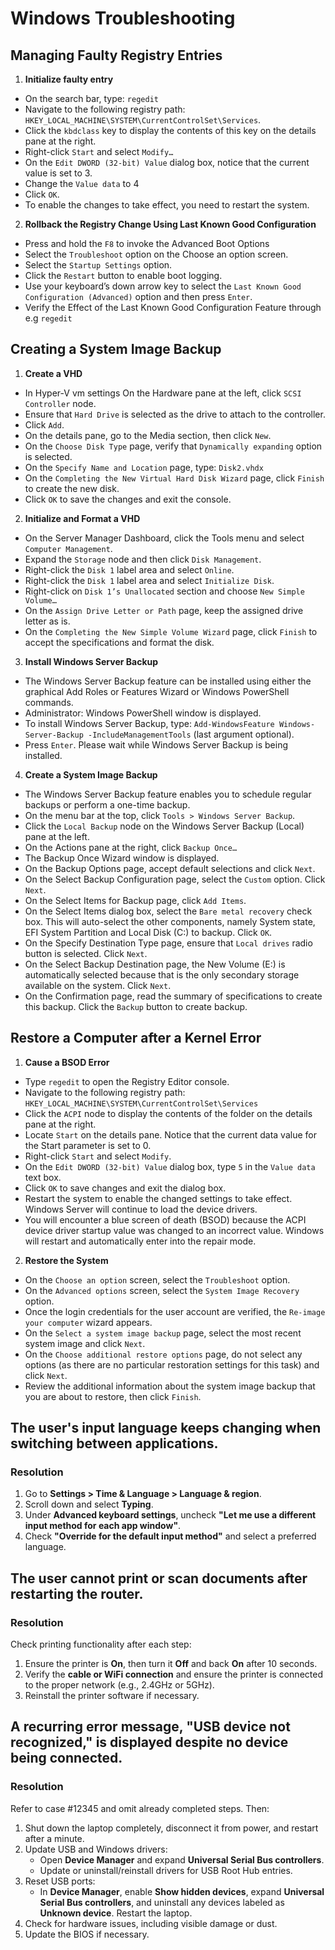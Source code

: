 # Windows Troubleshooting

## Managing Faulty Registry Entries

1. **Initialize faulty entry**

- On the search bar, type: `regedit`
- Navigate to the following registry path: `HKEY_LOCAL_MACHINE\SYSTEM\CurrentControlSet\Services`.
- Click the `kbdclass` key to display the contents of this key on the details pane at the right.
- Right-click `Start` and select `Modify…`
- On the `Edit DWORD (32-bit) Value` dialog box, notice that the current value is set to 3.
- Change the `Value data` to 4
- Click `OK`.
- To enable the changes to take effect, you need to restart the system.

2. **Rollback the Registry Change Using Last Known Good Configuration**

- Press and hold the `F8` to invoke the Advanced Boot Options
- Select the `Troubleshoot` option on the Choose an option screen.
- Select the `Startup Settings` option.
- Click the `Restart` button to enable boot logging.
- Use your keyboard’s down arrow key to select the `Last Known Good Configuration (Advanced)` option and then press `Enter`.
- Verify the Effect of the Last Known Good Configuration Feature through e.g `regedit`

## Creating a System Image Backup

1. **Create a VHD**

- In Hyper-V vm settings On the Hardware pane at the left, click `SCSI Controller` node.
- Ensure that `Hard Drive` is selected as the drive to attach to the controller.
- Click `Add`.
- On the details pane, go to the Media section, then click `New`.
- On the `Choose Disk Type` page, verify that `Dynamically expanding` option is selected.
- On the `Specify Name and Location` page, type: `Disk2.vhdx`
- On the `Completing the New Virtual Hard Disk Wizard` page, click `Finish` to create the new disk.
- Click `OK` to save the changes and exit the console.

2. **Initialize and Format a VHD**

- On the Server Manager Dashboard, click the Tools menu and select `Computer Management`.
- Expand the `Storage` node and then click `Disk Management`.
- Right-click the `Disk 1` label area and select `Online`.
- Right-click the `Disk 1` label area and select `Initialize Disk`.
- Right-click on `Disk 1’s Unallocated` section and choose `New Simple Volume…`
- On the `Assign Drive Letter or Path` page, keep the assigned drive letter as is.
- On the `Completing the New Simple Volume Wizard` page, click `Finish` to accept the specifications and format the disk.

3. **Install Windows Server Backup**

- The Windows Server Backup feature can be installed using either the graphical Add Roles or Features Wizard or Windows PowerShell commands.
- Administrator: Windows PowerShell window is displayed.
- To install Windows Server Backup, type: `Add-WindowsFeature Windows-Server-Backup -IncludeManagementTools` (last argument optional).
- Press `Enter`. Please wait while Windows Server Backup is being installed.

4. **Create a System Image Backup**

- The Windows Server Backup feature enables you to schedule regular backups or perform a one-time backup.
- On the menu bar at the top, click `Tools > Windows Server Backup`.
- Click the `Local Backup` node on the Windows Server Backup (Local) pane at the left.
- On the Actions pane at the right, click `Backup Once…`
- The Backup Once Wizard window is displayed.
- On the Backup Options page, accept default selections and click `Next`.
- On the Select Backup Configuration page, select the `Custom` option. Click `Next`.
- On the Select Items for Backup page, click `Add Items`.
- On the Select Items dialog box, select the `Bare metal recovery` check box. This will auto-select the other components, namely System state, EFI System Partition and Local Disk (C:) to backup. Click `OK`.
- On the Specify Destination Type page, ensure that `Local drives` radio button is selected. Click `Next`.
- On the Select Backup Destination page, the New Volume (E:) is automatically selected because that is the only secondary storage available on the system. Click `Next`.
- On the Confirmation page, read the summary of specifications to create this backup. Click the `Backup` button to create backup.

## Restore a Computer after a Kernel Error

1. **Cause a BSOD Error**

- Type `regedit` to open the Registry Editor console.
- Navigate to the following registry path: `HKEY_LOCAL_MACHINE\SYSTEM\CurrentControlSet\Services`
- Click the `ACPI` node to display the contents of the folder on the details pane at the right.
- Locate `Start` on the details pane. Notice that the current data value for the Start parameter is set to 0.
- Right-click `Start` and select `Modify`.
- On the `Edit DWORD (32-bit) Value` dialog box, type `5` in the `Value data` text box.
- Click `OK` to save changes and exit the dialog box.
- Restart the system to enable the changed settings to take effect. Windows Server will continue to load the device drivers.
- You will encounter a blue screen of death (BSOD) because the ACPI device driver startup value was changed to an incorrect value. Windows will restart and automatically enter into the repair mode.

2. **Restore the System**

- On the `Choose an option` screen, select the `Troubleshoot` option.
- On the `Advanced options` screen, select the `System Image Recovery` option.
- Once the login credentials for the user account are verified, the `Re-image your computer` wizard appears.
- On the `Select a system image backup` page, select the most recent system image and click `Next`.
- On the `Choose additional restore options` page, do not select any options (as there are no particular restoration settings for this task) and click `Next`.
- Review the additional information about the system image backup that you are about to restore, then click `Finish`.

## The user's input language keeps changing when switching between applications.

### Resolution
1. Go to **Settings > Time & Language > Language & region**.
2. Scroll down and select **Typing**.
3. Under **Advanced keyboard settings**, uncheck **"Let me use a different input method for each app window"**.
4. Check **"Override for the default input method"** and select a preferred language.

## The user cannot print or scan documents after restarting the router.

### Resolution
Check printing functionality after each step:
1. Ensure the printer is **On**, then turn it **Off** and back **On** after 10 seconds.
2. Verify the **cable or WiFi connection** and ensure the printer is connected to the proper network (e.g., 2.4GHz or 5GHz).
3. Reinstall the printer software if necessary.

## A recurring error message, "USB device not recognized," is displayed despite no device being connected.

### Resolution
Refer to case #12345 and omit already completed steps. Then:
1. Shut down the laptop completely, disconnect it from power, and restart after a minute.
2. Update USB and Windows drivers:
   - Open **Device Manager** and expand **Universal Serial Bus controllers**.
   - Update or uninstall/reinstall drivers for USB Root Hub entries.
3. Reset USB ports:
   - In **Device Manager**, enable **Show hidden devices**, expand **Universal Serial Bus controllers**, and uninstall any devices labeled as **Unknown device**. Restart the laptop.
4. Check for hardware issues, including visible damage or dust.
5. Update the BIOS if necessary.